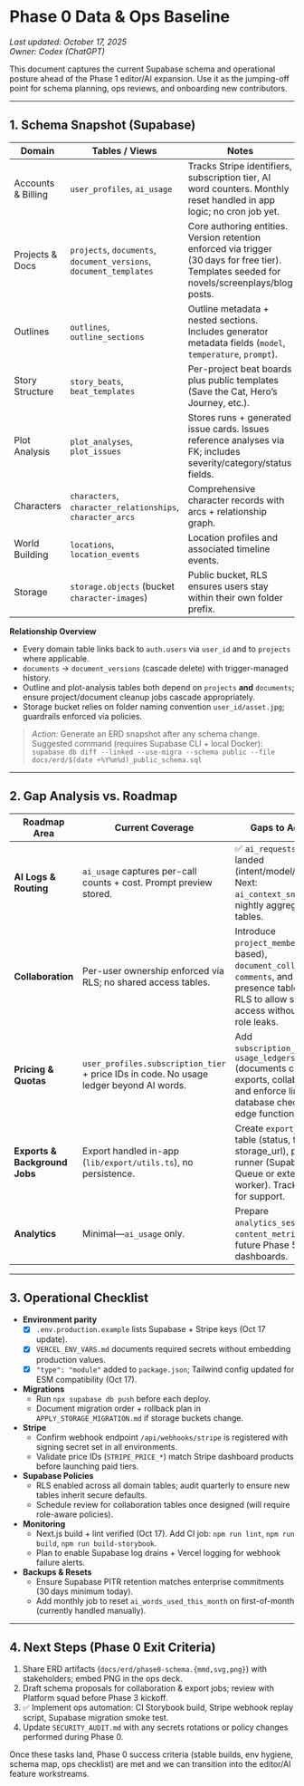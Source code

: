 # Phase 0 Data & Ops Baseline

_Last updated: October 17, 2025_  
_Owner: Codex (ChatGPT)_

This document captures the current Supabase schema and operational posture ahead of the Phase 1 editor/AI expansion. Use it as the jumping-off point for schema planning, ops reviews, and onboarding new contributors.

---

## 1. Schema Snapshot (Supabase)

| Domain | Tables / Views | Notes |
| --- | --- | --- |
| Accounts & Billing | `user_profiles`, `ai_usage` | Tracks Stripe identifiers, subscription tier, AI word counters. Monthly reset handled in app logic; no cron job yet. |
| Projects & Docs | `projects`, `documents`, `document_versions`, `document_templates` | Core authoring entities. Version retention enforced via trigger (30 days for free tier). Templates seeded for novels/screenplays/blog posts. |
| Outlines | `outlines`, `outline_sections` | Outline metadata + nested sections. Includes generator metadata fields (`model`, `temperature`, `prompt`). |
| Story Structure | `story_beats`, `beat_templates` | Per-project beat boards plus public templates (Save the Cat, Hero’s Journey, etc.). |
| Plot Analysis | `plot_analyses`, `plot_issues` | Stores runs + generated issue cards. Issues reference analyses via FK; includes severity/category/status fields. |
| Characters | `characters`, `character_relationships`, `character_arcs` | Comprehensive character records with arcs + relationship graph. |
| World Building | `locations`, `location_events` | Location profiles and associated timeline events. |
| Storage | `storage.objects` (bucket `character-images`) | Public bucket, RLS ensures users stay within their own folder prefix. |

**Relationship Overview**
- Every domain table links back to `auth.users` via `user_id` and to `projects` where applicable.  
- `documents` → `document_versions` (cascade delete) with trigger-managed history.  
- Outline and plot-analysis tables both depend on `projects` **and** `documents`; ensure project/document cleanup jobs cascade appropriately.  
- Storage bucket relies on folder naming convention `user_id/asset.jpg`; guardrails enforced via policies.

> _Action:_ Generate an ERD snapshot after any schema change. Suggested command (requires Supabase CLI + local Docker):  
> `supabase db diff --linked --use-migra --schema public --file docs/erd/$(date +%Y%m%d)_public_schema.sql`

---

## 2. Gap Analysis vs. Roadmap

| Roadmap Area | Current Coverage | Gaps to Address |
| --- | --- | --- |
| **AI Logs & Routing** | `ai_usage` captures per-call counts + cost. Prompt preview stored. | ✅ `ai_requests` table landed (intent/model/latency). Next: `ai_context_snapshots` + nightly aggregation tables. |
| **Collaboration** | Per-user ownership enforced via RLS; no shared access tables. | Introduce `project_members` (role-based), `document_collaborators`, `comments`, and Realtime presence tables. Review RLS to allow shared access without service-role leaks. |
| **Pricing & Quotas** | `user_profiles.subscription_tier` + price IDs in code. No usage ledger beyond AI words. | Add `subscription_events`, `usage_ledgers` (documents created, exports, collaborators), and enforce limits via database checks or edge functions. |
| **Exports & Background Jobs** | Export handled in-app (`lib/export/utils.ts`), no persistence. | Create `export_jobs` table (status, format, storage_url), plus a job runner (Supabase Queue or external worker). Track failures for support. |
| **Analytics** | Minimal—`ai_usage` only. | Prepare `analytics_sessions`, `content_metrics` for future Phase 5 dashboards. |

---

## 3. Operational Checklist

- **Environment parity**
  - [x] `.env.production.example` lists Supabase + Stripe keys (Oct 17 update).
  - [x] `VERCEL_ENV_VARS.md` documents required secrets without embedding production values.
  - [x] `"type": "module"` added to `package.json`; Tailwind config updated for ESM compatibility (Oct 17).
- **Migrations**
  - Run `npx supabase db push` before each deploy.
  - Document migration order + rollback plan in `APPLY_STORAGE_MIGRATION.md` if storage buckets change.
- **Stripe**
  - Confirm webhook endpoint `/api/webhooks/stripe` is registered with signing secret set in all environments.
  - Validate price IDs (`STRIPE_PRICE_*`) match Stripe dashboard products before launching paid tiers.
- **Supabase Policies**
  - RLS enabled across all domain tables; audit quarterly to ensure new tables inherit secure defaults.
  - Schedule review for collaboration tables once designed (will require role-aware policies).
- **Monitoring**
  - Next.js build + lint verified (Oct 17). Add CI job: `npm run lint`, `npm run build`, `npm run build-storybook`.
  - Plan to enable Supabase log drains + Vercel logging for webhook failure alerts.
- **Backups & Resets**
  - Ensure Supabase PITR retention matches enterprise commitments (30 days minimum today).
  - Add monthly job to reset `ai_words_used_this_month` on first-of-month (currently handled manually).

---

## 4. Next Steps (Phase 0 Exit Criteria)

1. Share ERD artifacts (`docs/erd/phase0-schema.{mmd,svg,png}`) with stakeholders; embed PNG in the ops deck.
2. Draft schema proposals for collaboration & export jobs; review with Platform squad before Phase 3 kickoff.
3. ✅ Implement ops automation: CI Storybook build, Stripe webhook replay script, Supabase migration smoke test.
4. Update `SECURITY_AUDIT.md` with any secrets rotations or policy changes performed during Phase 0.

Once these tasks land, Phase 0 success criteria (stable builds, env hygiene, schema map, ops checklist) are met and we can transition into the editor/AI feature workstreams.
